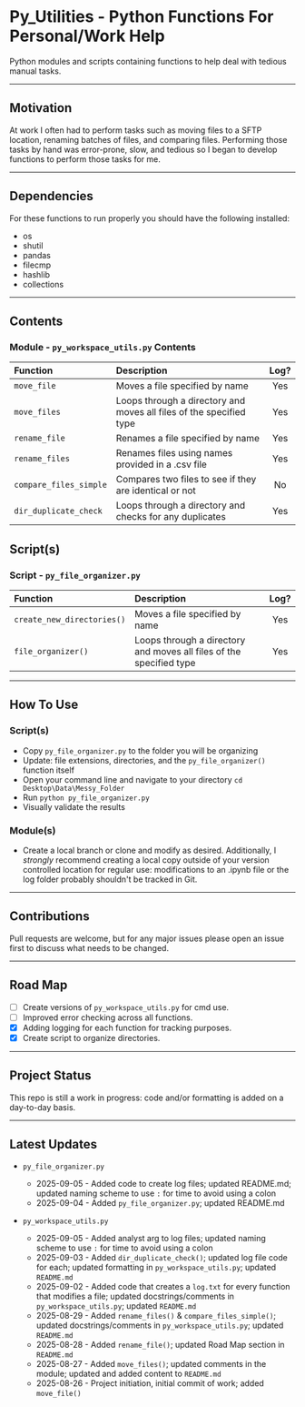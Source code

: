 # Py_Utilities - Python Functions For Personal/Work Help

Python modules and scripts containing functions to help deal with tedious manual tasks.

-----

## Motivation

At work I often had to perform tasks such as moving files to a SFTP location, renaming batches of files, and comparing files. Performing those tasks by hand was error-prone, slow, and tedious so I began to develop functions to perform those tasks for me.

-----

## Dependencies

For these functions to run properly you should have the following installed:

- os
- shutil
- pandas
- filecmp
- hashlib
- collections

-----

## Contents

### Module -  `py_workspace_utils.py` Contents

| Function               | Description                                                          | Log? |
|:-----------------------|:---------------------------------------------------------------------|:----:|
| `move_file`            | Moves a file specified by name                                       | Yes  |
| `move_files`           | Loops through a directory and moves all files of the specified type  | Yes  |
| `rename_file`          | Renames a file specified by name                                     | Yes  |
| `rename_files`         | Renames files using names provided in a .csv file                    | Yes  |
| `compare_files_simple` | Compares two files to see if they are identical or not               | No   |
| `dir_duplicate_check`  | Loops through a directory and checks for any duplicates              | Yes  |

## Script(s)

### Script -  `py_file_organizer.py`

| Function                   | Description                                                          | Log? |
|:---------------------------|:---------------------------------------------------------------------|:----:|
| `create_new_directories()` | Moves a file specified by name                                       | Yes  |
| `file_organizer()`         | Loops through a directory and moves all files of the specified type  | Yes  |

-----

## How To Use

### Script(s)

- Copy `py_file_organizer.py` to the folder you will be organizing
- Update: file extensions, directories, and the `py_file_organizer()` function itself
- Open your command line and navigate to your directory `cd Desktop\Data\Messy_Folder`
- Run `python py_file_organizer.py`
- Visually validate the results

### Module(s)

- Create a local branch or clone and modify as desired. Additionally, I *strongly* recommend creating a local copy outside of your version  controlled location for regular use: modifications to an .ipynb file or the log folder probably shouldn't be tracked in Git.


-----

## Contributions

Pull requests are welcome, but for any major issues please open an issue first to discuss what needs to be changed.

-----

## Road Map

- [ ] Create versions of `py_workspace_utils.py` for cmd use.
- [ ] Improved error checking across all functions.
- [X] Adding logging for each function for tracking purposes.
- [X] Create script to organize directories.

-----

## Project Status

This repo is still a work in progress: code and/or formatting is added on a day-to-day basis.

-----

## Latest Updates

* `py_file_organizer.py`
    - 2025-09-05 - Added code to create log files; updated README.md; updated naming scheme to use `꞉` for time to avoid using a colon
    - 2025-09-04 - Added `py_file_organizer.py`; updated README.md

* `py_workspace_utils.py`

    - 2025-09-05 - Added analyst arg to log files; updated naming scheme to use `꞉` for time to avoid using a colon
    - 2025-09-03 - Added `dir_duplicate_check()`; updated log file code for each; updated formatting in `py_workspace_utils.py`; updated `README.md`
    - 2025-09-02 - Added code that creates a `log.txt` for every function that modifies a file; updated docstrings/comments in `py_workspace_utils.py`; updated `README.md`
    - 2025-08-29 - Added `rename_files()` & `compare_files_simple()`; updated docstrings/comments in `py_workspace_utils.py`; updated `README.md`
    - 2025-08-28 - Added `rename_file()`; updated Road Map section in `README.md`
    - 2025-08-27 - Added `move_files()`; updated comments in the module; updated and added content to `README.md`
    - 2025-08-26 - Project initiation, initial commit of work; added `move_file()`
